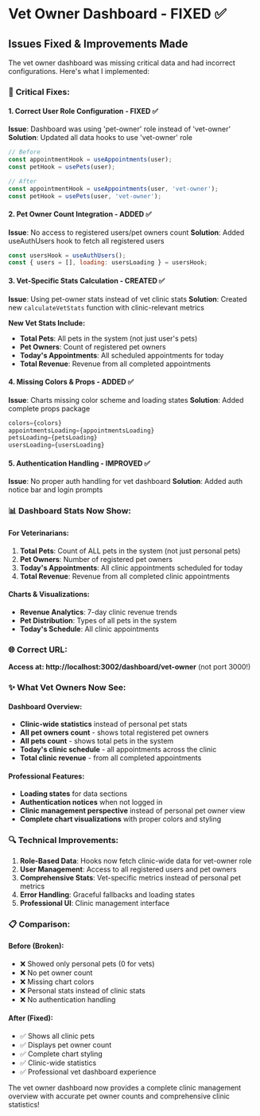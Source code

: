# Vet Owner Dashboard - FIXED ✅

## Issues Fixed & Improvements Made

The vet owner dashboard was missing critical data and had incorrect configurations. Here's what I implemented:

### 🔧 **Critical Fixes:**

#### 1. **Correct User Role Configuration** - FIXED ✅
**Issue**: Dashboard was using 'pet-owner' role instead of 'vet-owner'
**Solution**: Updated all data hooks to use 'vet-owner' role
```javascript
// Before
const appointmentHook = useAppointments(user);
const petHook = usePets(user);

// After
const appointmentHook = useAppointments(user, 'vet-owner');
const petHook = usePets(user, 'vet-owner');
```

#### 2. **Pet Owner Count Integration** - ADDED ✅
**Issue**: No access to registered users/pet owners count
**Solution**: Added useAuthUsers hook to fetch all registered users
```javascript
const usersHook = useAuthUsers();
const { users = [], loading: usersLoading } = usersHook;
```

#### 3. **Vet-Specific Stats Calculation** - CREATED ✅
**Issue**: Using pet-owner stats instead of vet clinic stats
**Solution**: Created new `calculateVetStats` function with clinic-relevant metrics

**New Vet Stats Include:**
- **Total Pets**: All pets in the system (not just user's pets)
- **Pet Owners**: Count of registered pet owners
- **Today's Appointments**: All scheduled appointments for today
- **Total Revenue**: Revenue from all completed appointments

#### 4. **Missing Colors & Props** - ADDED ✅
**Issue**: Charts missing color scheme and loading states
**Solution**: Added complete props package
```javascript
colors={colors}
appointmentsLoading={appointmentsLoading}
petsLoading={petsLoading}
usersLoading={usersLoading}
```

#### 5. **Authentication Handling** - IMPROVED ✅
**Issue**: No proper auth handling for vet dashboard
**Solution**: Added auth notice bar and login prompts

### 📊 **Dashboard Stats Now Show:**

#### For Veterinarians:
1. **Total Pets**: Count of ALL pets in the system (not just personal pets)
2. **Pet Owners**: Number of registered pet owners
3. **Today's Appointments**: All clinic appointments scheduled for today
4. **Total Revenue**: Revenue from all completed clinic appointments

#### Charts & Visualizations:
- **Revenue Analytics**: 7-day clinic revenue trends
- **Pet Distribution**: Types of all pets in the system
- **Today's Schedule**: All clinic appointments

### 🌐 **Correct URL:**

**Access at: http://localhost:3002/dashboard/vet-owner** (not port 3000!)

### ✨ **What Vet Owners Now See:**

#### Dashboard Overview:
- **Clinic-wide statistics** instead of personal pet stats
- **All pet owners count** - shows total registered pet owners
- **All pets count** - shows total pets in the system
- **Today's clinic schedule** - all appointments across the clinic
- **Total clinic revenue** - from all completed appointments

#### Professional Features:
- **Loading states** for data sections
- **Authentication notices** when not logged in
- **Clinic management perspective** instead of personal pet owner view
- **Complete chart visualizations** with proper colors and styling

### 🔍 **Technical Improvements:**

1. **Role-Based Data**: Hooks now fetch clinic-wide data for vet-owner role
2. **User Management**: Access to all registered users and pet owners
3. **Comprehensive Stats**: Vet-specific metrics instead of personal pet metrics
4. **Error Handling**: Graceful fallbacks and loading states
5. **Professional UI**: Clinic management interface

### 📋 **Comparison:**

#### Before (Broken):
- ❌ Showed only personal pets (0 for vets)
- ❌ No pet owner count
- ❌ Missing chart colors
- ❌ Personal stats instead of clinic stats
- ❌ No authentication handling

#### After (Fixed):
- ✅ Shows all clinic pets
- ✅ Displays pet owner count
- ✅ Complete chart styling
- ✅ Clinic-wide statistics
- ✅ Professional vet dashboard experience

The vet owner dashboard now provides a complete clinic management overview with accurate pet owner counts and comprehensive clinic statistics!